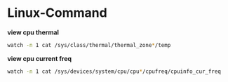 # Linux-Command
**view cpu thermal**
```bash
watch -n 1 cat /sys/class/thermal/thermal_zone*/temp
```
**view cpu current freq**
```bash
watch -n 1 cat /sys/devices/system/cpu/cpu*/cpufreq/cpuinfo_cur_freq
```
